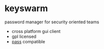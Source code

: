 # keyswarm
password manager for security oriented teams 

* cross platform gui client
* gpl licensed
* [pass](https://www.passwordstore.org) compatible
